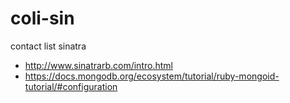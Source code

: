 # coli-sin
contact list sinatra

* http://www.sinatrarb.com/intro.html
* https://docs.mongodb.org/ecosystem/tutorial/ruby-mongoid-tutorial/#configuration
